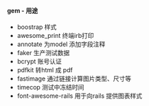 #### gem - 用途
* boostrap       样式
* awesome_print  终端irb打印
* annotate       为model 添加字段注释
* faker          生产测试数据
* bcrypt         账号认证
* pdfkit         转html 成 pdf
* fastimage      通过链接计算图片类型、尺寸等
* timecop        测试中冻结时间
* font-awesome-rails  用于向rails 提供图表样式
